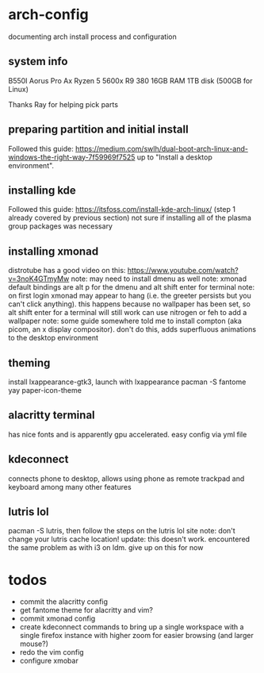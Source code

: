 # arch-config
documenting arch install process and configuration

## system info
B550I Aorus Pro Ax
Ryzen 5 5600x
R9 380
16GB RAM
1TB disk (500GB for Linux)

Thanks Ray for helping pick parts

## preparing partition and initial install
Followed this guide: https://medium.com/swlh/dual-boot-arch-linux-and-windows-the-right-way-7f59969f7525
up to "Install a desktop environment".

## installing kde
Followed this guide: https://itsfoss.com/install-kde-arch-linux/ (step 1 already covered by previous section)
not sure if installing all of the plasma group packages was necessary

## installing xmonad
distrotube has a good video on this: https://www.youtube.com/watch?v=3noK4GTmyMw 
note: may need to install dmenu as well
note: xmonad default bindings are alt p for the dmenu and alt shift enter for terminal
note: on first login xmonad may appear to hang (i.e. the greeter persists but you can't click anything). 
this happens because no wallpaper has been set, so alt shift enter for a terminal will still work can use nitrogen or feh to add a wallpaper
note: some guide somewhere told me to install compton (aka picom, an x display compositor). don't do this, adds superfluous animations to the desktop environment

## theming
install lxappearance-gtk3, launch with lxappearance
pacman -S fantome
yay paper-icon-theme

## alacritty terminal
has nice fonts and is apparently gpu accelerated. easy config via yml file

## kdeconnect
connects phone to desktop, allows using phone as remote trackpad and keyboard among many other features

## lutris lol
pacman -S lutris, then follow the steps on the lutris lol site
note: don't change your lutris cache location!
update: this doesn't work. encountered the same problem as with i3 on ldm. give up on this for now

# todos
 - commit the alacritty config
 - get fantome theme for alacritty and vim?
 - commit xmonad config
 - create kdeconnect commands to bring up a single workspace with a single firefox instance with higher
zoom for easier browsing (and larger mouse?)
 - redo the vim config
 - configure xmobar

